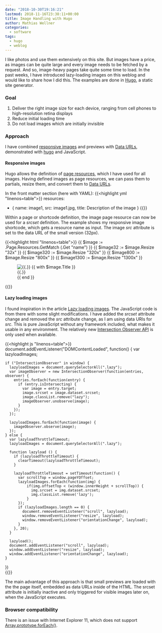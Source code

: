 ```yaml
---
date: "2018-10-30T19:16:21"
lastmod: 2018-11-16T23:38:11+00:00
title: Image Handling with Hugo
author: Mathias Wellner
categories:
  - software
tags:
  - hugo
  - weblog
---
```

I like photos and use them extensively on this site. But images have a price, as images can be quite large and every image needs to be fetched by a request. And so, image-heavy pages take quite some time to load. In the past weeks, I have introduced lazy-loading images on this weblog and would like to share how I did this. The examples are done in [Hugo](https://gohugo.io/), a static site generator. 
<!--more-->

### Goal

1. Deliver the right image size for each device, ranging from cell phones to high-resolution retina displays
2. Reduce initial loading time
3. Do not load images which are initially invisible

### Approach

I have combined [responsive images](https://developer.mozilla.org/en-US/docs/Learn/HTML/Multimedia_and_embedding/Responsive_images) and previews with [Data URLs](https://developer.mozilla.org/en-US/docs/Web/HTTP/Basics_of_HTTP/Data_URIs), demonstrated with [hugo](https://gohugo.io/) and JavaScript.

#### Responsive images

Hugo allows the definition of [page resources](https://gohugo.io/content-management/page-resources/), which I have used for all images. Having defined images as page resources, we can pass them to partials, resize them, and convert them to [Data URLs](https://developer.mozilla.org/en-US/docs/Web/HTTP/Basics_of_HTTP/Data_URIs). 

In the front matter section (here with YAML): 
{{<highlight yml "linenos=table">}}
resources:
  - { name: image1, src: image1.jpg, title: Description of the image }
{{</highlight>}}

Within a page or shortcode definition, the image page resource can now be used for a _srcset_ definition. The example shows my responsive image shortcode, which gets a resource name as input. The image _src_ attribute is set to the data URL of the small version (32px). 

{{<highlight html "linenos=table">}}
{{ $image := .Page.Resources.GetMatch (.Get "name") }}
{{ $image32 := $image.Resize "32x" }}
{{ $image320 := $image.Resize "320x" }}
{{ $image800 := $image.Resize "800x" }}
{{ $image1300 := $image.Resize "1300x" }}

<figure>
  <img class="lazy" sizes="100vw" 
    src="data:image/jpeg;base64,{{ $image32.Content | base64Encode }}" 
    data-srcset="{{ $image320.RelPermalink }} 320w, {{ $image800.RelPermalink }} 800w, {{ $image1300.RelPermalink }} 1300w"
    {{ with $image.Title }} alt="{{.}}" {{ end }}
  >
  {{ with $image.Title }}
  <figcaption>{{.}}</figcaption>
  {{ end }}
</figure>
{{</highlight>}}

#### Lazy loading images

I found inspiration in the article [Lazy loading images](https://imagekit.io/blog/lazy-loading-images-complete-guide/). The JavaScript code is from there with some slight modifications. I have added the _srcset_ attribute change and removed the _src_ attribute change, as I am using data URIs for _src_. This is pure JavaScript without any framework included, what makes it usable in any environment. The relatively new [Intersection Observer API](https://developer.mozilla.org/en-US/docs/Web/API/Intersection_Observer_API) is only used when available.

{{<highlight js "linenos=table">}}
document.addEventListener("DOMContentLoaded", function() {
    var lazyloadImages;    
  
    if ("IntersectionObserver" in window) {
      lazyloadImages = document.querySelectorAll(".lazy");
      var imageObserver = new IntersectionObserver(function(entries, observer) {
        entries.forEach(function(entry) {
          if (entry.isIntersecting) {
            var image = entry.target;
            image.srcset = image.dataset.srcset;
            image.classList.remove("lazy");
            imageObserver.unobserve(image);
          }
        });
      });
  
      lazyloadImages.forEach(function(image) {
        imageObserver.observe(image);
      });
    } else {  
      var lazyloadThrottleTimeout;
      lazyloadImages = document.querySelectorAll(".lazy");
      
      function lazyload () {
        if (lazyloadThrottleTimeout) {
          clearTimeout(lazyloadThrottleTimeout);
        }    
  
        lazyloadThrottleTimeout = setTimeout(function() {
          var scrollTop = window.pageYOffset;
          lazyloadImages.forEach(function(img) {
              if(img.offsetTop < (window.innerHeight + scrollTop)) {
                img.srcset = img.dataset.srcset;
                img.classList.remove('lazy');
              }
          });
          if (lazyloadImages.length == 0) { 
            document.removeEventListener("scroll", lazyload);
            window.removeEventListener("resize", lazyload);
            window.removeEventListener("orientationChange", lazyload);
          }
        }, 20);
      }
  
      lazyload();
      document.addEventListener("scroll", lazyload);
      window.addEventListener("resize", lazyload);
      window.addEventListener("orientationChange", lazyload);
    }
  })  
{{</highlight>}}

The main advantage of this approach is that small previews are loaded with the the page itself, embedded as data URLs inside of the HTML. The srcset attribute is initially inactive and only triggered for visible images later on, when the JavaScript executes.

### Browser compatibility

There is an issue with Internet Explorer 11, which does not support [Array.prototype.forEach()](https://developer.mozilla.org/de/docs/Web/JavaScript/Reference/Global_Objects/Array/forEach). 